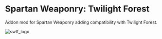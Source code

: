 # Spartan Weaponry: Twilight Forest
Addon mod for Spartan Weaponry adding compatibility with Twilight Forest.

![swtf_logo](https://user-images.githubusercontent.com/31541291/167636204-b1d7ea8a-cc68-4fe8-829d-362442a7f0bf.png)
